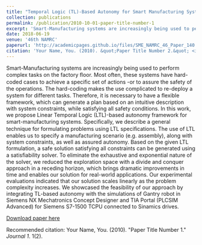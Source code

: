 ```yaml
---
title: "Temporal Logic (TL)-Based Autonomy for Smart Manufacturing Systems"
collection: publications
permalink: /publication/2010-10-01-paper-title-number-1
excerpt: 'Smart-Manufacturing systems are increasingly being used to perform complex tasks on the factory ﬂoor.'
date: 2018-06-19
venue: '46th NAMRC'
paperurl: 'http://academicpages.github.io/files/SME_NAMRC_46_Paper_140.pdf'
citation: 'Your Name, You. (2010). &quot;Paper Title Number 2.&quot; <i>Journal 1</i>. 1(2).'
---
```

Smart-Manufacturing systems are increasingly being used to perform complex tasks on the factory ﬂoor. Most often, these systems have hard-coded cases to achieve a speciﬁc set of actions -or to assure the safety of the operations. The hard-coding makes the use complicated to re-deploy a system for diﬀerent tasks. Therefore, it is necessary to have a ﬂexible framework, which can generate a plan based on an intuitive description with system constraints, while satisfying all safety conditions. In this work, we propose Linear Temporal Logic (LTL)-based autonomy framework for smart-manufacturing systems. Speciﬁcally, we describe a general technique for formulating problems using LTL speciﬁcations. The use of LTL enables us to specify a manufacturing scenario (e.g. assembly), along with system constraints, as well as assured autonomy. Based on the given LTL formulation, a safe solution satisfying all constraints can be generated using a satisﬁability solver. To eliminate the exhaustive and exponential nature of the solver, we reduced the exploration space with a divide and conquer approach in a receding horizon, which brings dramatic improvements in time and enables our solution for real-world applications. Our experimental evaluations indicated that our solution scales linearly as the problem complexity increases. We showcased the feasibility of our approach by integrating TL-based autonomy with the simulations of Gantry robot in Siemens NX Mechatronics Concept Designer and TIA Portal (PLCSIM Advanced) for Siemens S7-1500 TCPU connected to Sinamics drives.

[Download paper here](http://academicpages.github.io/files/SME_NAMRC_46_Paper_140.pdf)

Recommended citation: Your Name, You. (2010). "Paper Title Number 1." <i>Journal 1</i>. 1(2).